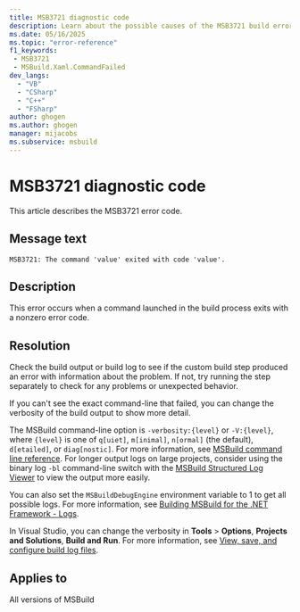 ```yaml
---
title: MSB3721 diagnostic code
description: Learn about the possible causes of the MSB3721 build error and get troubleshooting tips.
ms.date: 05/16/2025
ms.topic: "error-reference"
f1_keywords:
 - MSB3721
 - MSBuild.Xaml.CommandFailed
dev_langs:
  - "VB"
  - "CSharp"
  - "C++"
  - "FSharp"
author: ghogen
ms.author: ghogen
manager: mijacobs
ms.subservice: msbuild
---
```

# MSB3721 diagnostic code

<!-- :::ErrorDefinitionDescription::: -->
<!-- :::editable-content name="introDescription"::: -->
This article describes the MSB3721 error code.
<!-- :::editable-content-end::: -->

## Message text

<!-- :::editable-content name="messageText"::: -->
`MSB3721: The command 'value' exited with code 'value'.`
<!-- :::editable-content-end::: -->
<!-- MSB3721: The command "{0}" exited with code {1}. -->

<!-- :::editable-content name="postOutputDescription"::: -->
## Description

This error occurs when a command launched in the build process exits with a nonzero error code.

## Resolution

Check the build output or build log to see if the custom build step produced an error with information about the problem. If not, try running the step separately to check for any problems or unexpected behavior.

If you can't see the exact command-line that failed, you can change the verbosity of the build output to show more detail.

The MSBuild command-line option is `-verbosity:{level}` or `-V:{level}`, where `{level}` is one of `q[uiet]`, `m[inimal]`, `n[ormal]` (the default), `d[etailed]`, or `diag[nostic]`. For more information, see [MSBuild command line reference](../msbuild-command-line-reference.md). For longer output logs on large projects, consider using the binary log `-bl` command-line switch with the [MSBuild Structured Log Viewer](https://msbuildlog.com/) to view the output more easily.

You can also set the `MSBuildDebugEngine` environment variable to 1 to get all possible logs. For more information, see [Building MSBuild for the .NET Framework - Logs](https://github.com/dotnet/msbuild/blob/main/documentation/wiki/Building-Testing-and-Debugging-on-Full-Framework-MSBuild.md#logs).

In Visual Studio, you can change the verbosity in **Tools** > **Options**, **Projects and Solutions**, **Build and Run**. For more information, see [View, save, and configure build log files](../../ide/how-to-view-save-and-configure-build-log-files.md#specify-data-verbosity-for-build-logs).
<!-- :::editable-content-end::: -->
<!-- :::ErrorDefinitionDescription-end::: -->

## Applies to

All versions of MSBuild